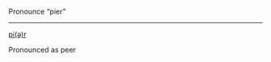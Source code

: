 Pronounce “pier”

---

[pi(ə)r](https://translate.google.com/translate_tts?ie=UTF-8&q=pier&tl=en&total=1&idx=0&textlen=4&tk=68601.505123&client=webapp&prev=input)

Pronounced as peer
